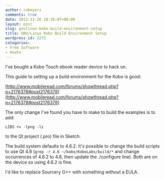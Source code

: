 ```yaml
---
author: robmyers
comments: true
date: 2012-11-26 18:36:07+00:00
layout: post
slug: gnulinux-kobo-build-environment-setup
title: GNU/Linux Kobo Build Environment Setup
wordpress_id: 2272
categories:
- Free Software
- Howto
---
```


I've bought a Kobo Touch ebook reader device to hack on.

This guide to setting up a build environment for the Kobo is good:

[http://www.mobileread.com/forums/showthread.php?p=2176378#post2176378](http://www.mobileread.com/forums/showthread.php?p=2176378#post2176378)

The only change I've found you have to make to build the examples is to add:

`LIBS += -lpng -lz`

to the Qt project (.pro) file in Sketch.

The build system defaults to 4.6.2. It's possible to change the build scripts to use Qt 4.8 (`grep -r 4.6 ~/kobo/KoboLabs/build/*` and change occurrences of 4.6.2 to 4.8, then update the ./configure line). Both are on the device so using 4.6.2 is fine.

I'd like to replace Sourcery G++ with something without a EULA.
